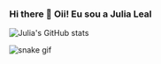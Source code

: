 ### Hi there 👋 Oii! Eu sou a Julia Leal

![Julia's GitHub stats](https://github-readme-stats.vercel.app/api?username=devJuliaLeal&show_icons=true&theme=calm)



           
          

          
          




![snake gif](https://github.com/devJuliaLeal/devJuliaLeal/blob/output/github-contribution-grid-snake.svg)

